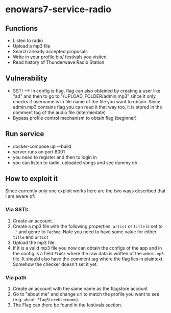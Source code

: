 # enowars7-service-radio

## Functions
* Listen to radio
* Upload a mp3 file
* Search already accepted proposals
* Write in your profile bio/ festivals you visited
* Read history of Thunderwave Radio Station



## Vulnerability
* SSTI --> In config is flag, flag can also obtained by creating a user like "ad" and then to go to "/UPLOAD_FOLDER/admin.mp3" since it only checks if username is in file name of the file you want to obtain. Since admin.mp3 contains flag you can read it that way too, it is stored in the comment tag of the audio file (intermiedate)
* Bypass profile control mechanism to obtain flag (beginner)

## Run service
* docker-compose up --build
* server runs on port 8001
* you need to register and then to login in
* you can listen to radio, uploaded songs and see dummy  db

## How to exploit it
Since currently only one exploit works here are the two ways described that I am aware of:

### Via SSTI:
1. Create an account. 
2. Create a mp3 file with the following properties:
    `artist` or `title` is set to `''` and genre to `Techno`. Note you need to have some value for either `title` and `artist`
3. Upload the mp3 file.
4. If it is a valid mp3 file you now can obtain the configs of the app and in the config is a field 
  `FLAG:` where the raw data is written of the `admin.mp3` file. It should also have the comment tag where the flag lies in plaintext.
  Somehow the checker doesn't set it yet.
### Via path
1. Create an account with the same name as the flagstore account
2. Go to "about me" and change url to match the profile you want to see (e.g. `about_FlagStoreUsername`).
3. The Flag can there be found in the festivals section.


